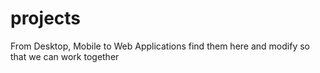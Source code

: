 # projects
From Desktop, Mobile to Web Applications find them here and modify so that we can work together
